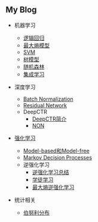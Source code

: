 <!-- ---
layout: home
--- -->



## My Blog

* 机器学习
  * [逻辑回归](./ml/lr.md)
  * [最大熵模型](./ml/maxent.md)
  * [SVM](./ml/svm.md)
  * [树模型](./ml/tree.md)
  * [随机森林](./ml/rf.md)
  * [集成学习](./ml/ensemble.md)
* 深度学习
  * [Batch Normalization](./deeplearning/bn.md)
  * [Residual Network](./deeplearning/residualnet.md)
  * DeepCTR
    * [DeepCTR简介](./deeplearning/deepctr/deepctr.md)
    * [NON](./deeplearning/deepctr/dsn.md)

* [强化学习](./reinforcement/content.md)
  * [Model-based和Model-free](./reinforcement/model_base_free.md)
  * [Markov Decision Processes](./reinforcement/mdp.md)
  *  逆强化学习
     * [逆强化学习总结](./reinforcement/irl.md) 
     * [学徒学习](./reinforcement/apprenticeship.md) 
     * [最大熵逆强化学习](./reinforcement/maxent.md)

* 统计相关
  * [伯努利分布](./statics/bernoulli_distribution.md)

